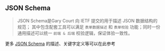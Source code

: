 ## JSON Schema
> JSON Schema是Gary Court 向 IETF 提交的用于描述 JSON 数据结构的规范；
> 其中包含配套工具可以满足 `表单数据描述` 和 `表单校验` 功能；同时一份通用描述可以统一 `前端 & 后端` 校验逻辑，保证体验一致性。

更多 [JSON Schema](http://json-schema.org/) 的描述、关键字定义等可以在此参考
